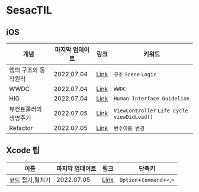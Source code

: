 # SesacTIL


## iOS 

| 개념  |  마지막 업데이트  | 링크 | 키워드  |   
|---|---|---|---|
| 앱의 구조와 동작원리  |  2022.07.04 | [Link](https://github.com/heydoy/SesacTIL/issues/1#issue-1293263127)   | `구조` `Scene` `Logic` | 
| WWDC | 2022.07.04  | [Link](https://github.com/heydoy/SesacTIL/issues/2#issue-1293266122)   | `WWDC`  | 
|  HIG | 2022.07.04  |  [Link](https://github.com/heydoy/SesacTIL/issues/3#issue-1293268939)  |  `Human Interface Guideline` | 
|  뷰컨트롤러의 생명주기 | 2022.07.05  |  [Link](https://github.com/heydoy/SesacTIL/issues/4#issue-1293884374)  |  `ViewController` `Life cycle` `viewDidLoad()`  | 
| Refactor | 2022.07.05 | [Link](https://github.com/heydoy/SesacTIL/issues/5#issue-1293887628) |`변수이름 변경`|


## Xcode 팁
| 이름  |  마지막 업데이트  | 링크 | 단축키  |  
|---|---|---|---|
| 코드 접기,펼치기  |  2022.07.05  | [Link]() | `Option`+`Command`+`<`,`>`   |
 
